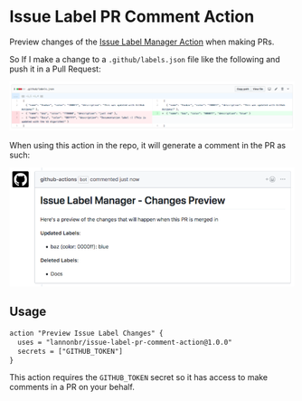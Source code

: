 # Issue Label PR Comment Action

Preview changes of the [Issue Label Manager Action](https://github.com/lannonbr/issue-label-manager-action) when making PRs.

So If I make a change to a `.github/labels.json` file like the following and push it in a Pull Request:

![labels.json diff](images/diff.png)

When using this action in the repo, it will generate a comment in the PR as such:

![PR Comment](images/pr-comment.png)

## Usage

```workflow
action "Preview Issue Label Changes" {
  uses = "lannonbr/issue-label-pr-comment-action@1.0.0"
  secrets = ["GITHUB_TOKEN"]
}
```

This action requires the `GITHUB_TOKEN` secret so it has access to make comments in a PR on your behalf.
